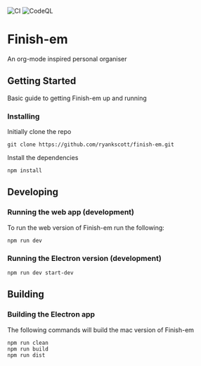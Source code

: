 ![CI](https://github.com/ryankscott/finish-em/workflows/CI/badge.svg)
![CodeQL](https://github.com/ryankscott/finish-em/workflows/CodeQL/badge.svg)

# Finish-em

An org-mode inspired personal organiser

## Getting Started

Basic guide to getting Finish-em up and running

### Installing

Initially clone the repo

```
git clone https://github.com/ryankscott/finish-em.git
```

Install the dependencies

```
npm install
```

## Developing

### Running the web app (development)

To run the web version of Finish-em run the following:

```
npm run dev
```

### Running the Electron version (development)

```
npm run dev start-dev
```

## Building

### Building the Electron app

The following commands will build the mac version of Finish-em

```
npm run clean
npm run build
npm run dist
```

